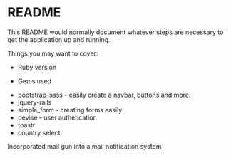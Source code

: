 # README

This README would normally document whatever steps are necessary to get the
application up and running.

Things you may want to cover:

* Ruby version


* Gems used
- bootstrap-sass - easily create a navbar, buttons and more.
- jquery-rails
- simple_form - creating forms easily
- devise  - user authetication
- toastr
- country select

Incorporated mail gun into a mail notification system
